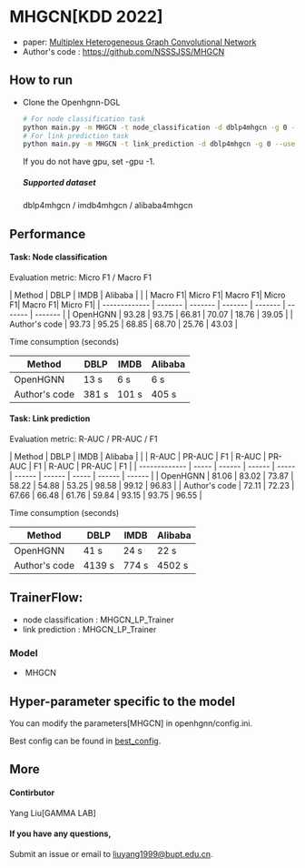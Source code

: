 # MHGCN[KDD 2022]

-   paper: [Multiplex Heterogeneous Graph Convolutional Network](https://doi.org/10.1145/3534678.3539482)
-   Author's code : https://github.com/NSSSJSS/MHGCN

## How to run

- Clone the Openhgnn-DGL

  ```bash
  # For node classification task
  python main.py -m MHGCN -t node_classification -d dblp4mhgcn -g 0 --use_best_config
  # For link prediction task
  python main.py -m MHGCN -t link_prediction -d dblp4mhgcn -g 0 --use_best_config
  ```
  
  If you do not have gpu, set -gpu -1.
  
  ##### Supported dataset

  dblp4mhgcn / imdb4mhgcn / alibaba4mhgcn

  

## Performance

#### Task: Node classification

Evaluation metric: Micro F1 / Macro F1

| Method        | DBLP              | IMDB              | Alibaba           |
|               | Macro F1| Micro F1| Macro F1| Micro F1| Macro F1| Micro F1|
| ------------- | ------- | ------- | ------- | ------- | ------- | ------- |
| OpenHGNN      | 93.28   | 93.75   | 66.81   | 70.07   | 18.76   | 39.05   |
| Author's code | 93.73   | 95.25   | 68.85   | 68.70   | 25.76   | 43.03   |

Time consumption (seconds)

| Method        | DBLP    | IMDB    | Alibaba |
| ------------- | ------- | ------- | ------- |
| OpenHGNN      | 13 s    | 6 s     | 6 s     |
| Author's code | 381 s   | 101 s   | 405 s   |


#### Task: Link prediction

Evaluation metric: R-AUC / PR-AUC / F1

| Method        | DBLP                    | IMDB                    | Alibaba                 |
|               | R-AUC | PR-AUC | F1     | R-AUC | PR-AUC | F1     | R-AUC | PR-AUC | F1     |
| ------------- | ----- | ------ | ------ | ----- | ------ | ------ | ----- | ------ | ------ |
| OpenHGNN      | 81.06 | 83.02  | 73.87  | 58.22 | 54.88  | 53.25  | 98.58 | 99.12  | 96.83  |
| Author's code | 72.11 | 72.23  | 67.66  | 66.48 | 61.76  | 59.84  | 93.15 | 93.75  | 96.55  |

Time consumption (seconds)

| Method        | DBLP    | IMDB    | Alibaba |
| ------------- | ------- | ------- | ------- |
| OpenHGNN      | 41 s    | 24 s    | 22 s    |
| Author's code | 4139 s  | 774 s   | 4502 s  |


## TrainerFlow: 
- node classification : MHGCN_LP_Trainer
- link prediction : MHGCN_LP_Trainer
### Model

- ​	MHGCN 

## Hyper-parameter specific to the model

You can modify the parameters[MHGCN] in openhgnn/config.ini. 

Best config can be found in [best_config](../../utils/best_config.py). 

## More

#### Contirbutor

Yang Liu[GAMMA LAB]

#### If you have any questions,

Submit an issue or email to [liuyang1999@bupt.edu.cn](mailto:liuyang1999@bupt.edu.cn).


